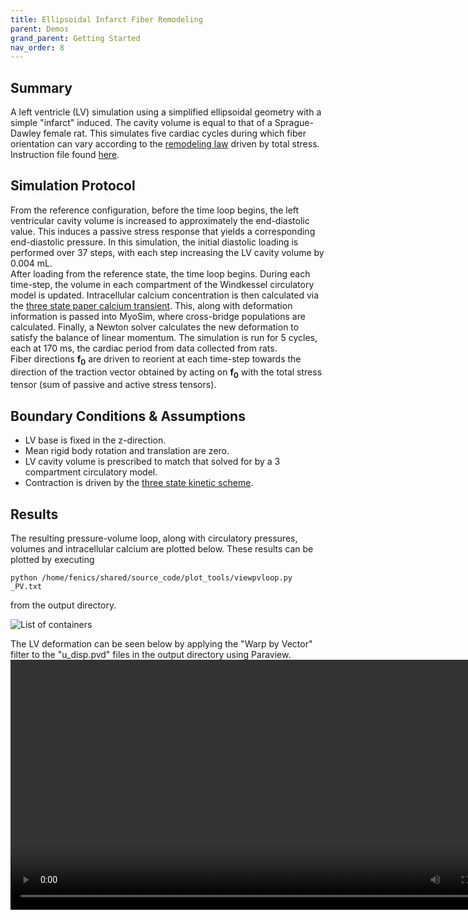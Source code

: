 ```yaml
---
title: Ellipsoidal Infarct Fiber Remodeling
parent: Demos
grand_parent: Getting Started
nav_order: 8
---
```


Summary
-------
A left ventricle (LV) simulation using a simplified ellipsoidal geometry with a simple "infarct" induced. The cavity volume is equal to that of a Sprague-Dawley female rat. This simulates five cardiac cycles during which fiber orientation can vary according to the [remodeling law](https://mmoth.github.io/FEniCS-Myosim/pages/model_formulations/growth_and_remodeling/fiber_remodeling.html) driven by total stress. Instruction file found [here](https://github.com/MMoTH/FEniCS-Myosim/blob/master/demos/ellipsoid_infarct_remodeling_demo/rat_infarct_ellipsoid_remodel.json).

Simulation Protocol
-------------------
From the reference configuration, before the time loop begins, the left ventricular cavity volume is increased to approximately the end-diastolic value. This induces a passive stress response that yields a corresponding end-diastolic pressure. In this simulation, the initial diastolic loading is performed over 37 steps, with each step increasing the LV cavity volume by 0.004 mL.  
After loading from the reference state, the time loop begins. During each time-step, the volume in each compartment of the Windkessel circulatory model is updated. Intracellular calcium concentration is then calculated via the [three state paper calcium transient](../../../model_formulations/calcium_models/dyna_paper_model/dyna_paper_calcium.md). This, along with deformation information is passed into MyoSim, where cross-bridge populations are calculated. Finally, a Newton solver calculates the new deformation to satisfy the balance of linear momentum. The simulation is run for 5 cycles, each at 170 ms, the cardiac period from data collected from rats.  
Fiber directions **f<sub>0</sub>** are driven to reorient at each time-step towards the direction of the traction vector obtained by acting on **f<sub>0</sub>** with the total stress tensor (sum of passive and active stress tensors).

Boundary Conditions & Assumptions
---------------------------------
- LV base is fixed in the z-direction.
- Mean rigid body rotation and translation are zero.
- LV cavity volume is prescribed to match that solved for by a 3 compartment circulatory model.
- Contraction is driven by the [three state kinetic scheme](https://mmoth.github.io/FEniCS-Myosim/pages/model_formulations/cell_mechanics/cell_mechanics.html).

Results
-------
The resulting pressure-volume loop, along with circulatory pressures, volumes and intracellular calcium are plotted below. These results can be plotted by executing  
```
python /home/fenics/shared/source_code/plot_tools/viewpvloop.py _PV.txt
```
from the output directory.

![List of containers](pvloops_steadystate.png)

The LV deformation can be seen below by applying the "Warp by Vector" filter to the "u_disp.pvd" files in the output directory using Paraview.
<video width="800" height="400" controls>
  <source src="final_animation_deformation.mp4" type="video/mp4">
</video>
